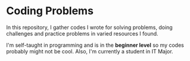 # Coding Problems

In this repository, I gather codes I wrote for solving problems, doing challenges and practice problems in varied resources I found.

I'm self-taught in programming and is in the **beginner level** so my codes probably might not be cool. Also, I'm currently a student in IT Major.

